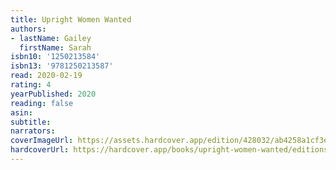```yaml
---
title: Upright Women Wanted
authors:
- lastName: Gailey
  firstName: Sarah
isbn10: '1250213584'
isbn13: '9781250213587'
read: 2020-02-19
rating: 4
yearPublished: 2020
reading: false
asin:
subtitle:
narrators:
coverImageUrl: https://assets.hardcover.app/edition/428032/ab4258a1cf3e76b243ee258c5378c651d2042bca.jpeg
hardcoverUrl: https://hardcover.app/books/upright-women-wanted/editions/428032
---
```

